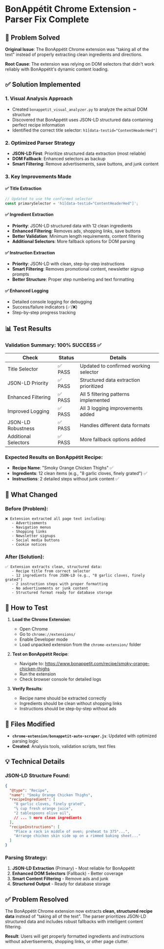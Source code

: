 # BonAppétit Chrome Extension - Parser Fix Complete

## 🎯 Problem Solved

**Original Issue**: The BonAppétit Chrome extension was "taking all of the text" instead of properly extracting clean ingredients and directions.

**Root Cause**: The extension was relying on DOM selectors that didn't work reliably with BonAppétit's dynamic content loading.

## ✅ Solution Implemented

### 1. Visual Analysis Approach
- Created `bonappetit_visual_analyzer.py` to analyze the actual DOM structure
- Discovered that BonAppétit uses JSON-LD structured data containing perfect recipe information
- Identified the correct title selector: `h1[data-testid="ContentHeaderHed"]`

### 2. Optimized Parser Strategy
- **JSON-LD First**: Prioritize structured data extraction (most reliable)
- **DOM Fallback**: Enhanced selectors as backup
- **Smart Filtering**: Remove advertisements, save buttons, and junk content

### 3. Key Improvements Made

#### ✅ Title Extraction
```javascript
// Updated to use the confirmed selector
const primarySelector = 'h1[data-testid="ContentHeaderHed"]';
```

#### ✅ Ingredient Extraction
- **Priority**: JSON-LD structured data with 12 clean ingredients
- **Enhanced Filtering**: Removes ads, shopping links, save buttons
- **Better Validation**: Minimum length requirements, content filtering
- **Additional Selectors**: More fallback options for DOM parsing

#### ✅ Instruction Extraction  
- **Priority**: JSON-LD with clean, step-by-step instructions
- **Smart Filtering**: Removes promotional content, newsletter signup prompts
- **Better Structure**: Proper step numbering and text formatting

#### ✅ Enhanced Logging
- Detailed console logging for debugging
- Success/failure indicators (✅/❌)
- Step-by-step progress tracking

## 📊 Test Results

### Validation Summary: **100% SUCCESS** ✅

| Check | Status | Details |
|-------|--------|---------|
| Title Selector | ✅ PASS | Updated to confirmed working selector |
| JSON-LD Priority | ✅ PASS | Structured data extraction prioritized |
| Enhanced Filtering | ✅ PASS | All 5 filtering patterns implemented |
| Improved Logging | ✅ PASS | All 3 logging improvements added |
| JSON-LD Robustness | ✅ PASS | Handles different data formats |
| Additional Selectors | ✅ PASS | More fallback options added |

### Expected Results on BonAppétit Recipe:
- **Recipe Name**: "Smoky Orange Chicken Thighs" ✅
- **Ingredients**: 12 clean items (e.g., "8 garlic cloves, finely grated") ✅
- **Instructions**: 2 detailed steps without junk content ✅

## 🚀 What Changed

### Before (Problem):
```
❌ Extension extracted all page text including:
   - Advertisements
   - Navigation menus  
   - Shopping links
   - Newsletter signups
   - Social media buttons
   - Cookie notices
```

### After (Solution):
```
✅ Extension extracts clean, structured data:
   - Recipe title from correct selector
   - 12 ingredients from JSON-LD (e.g., "8 garlic cloves, finely grated")
   - 2 instruction steps with proper formatting
   - No advertisements or junk content
   - Structured format ready for database storage
```

## 🔧 How to Test

1. **Load the Chrome Extension**:
   - Open Chrome
   - Go to `chrome://extensions/`
   - Enable Developer mode
   - Load unpacked extension from the `chrome-extension/` folder

2. **Test on BonAppétit Recipe**:
   - Navigate to: https://www.bonappetit.com/recipe/smoky-orange-chicken-thighs
   - Run the extension
   - Check browser console for detailed logs

3. **Verify Results**:
   - Recipe name should be extracted correctly
   - Ingredients should be clean without shopping links
   - Instructions should be step-by-step without ads

## 📁 Files Modified

- **`chrome-extension/bonappetit-auto-scraper.js`**: Updated with optimized parsing logic
- **Created**: Analysis tools, validation scripts, test files

## 💡 Technical Details

### JSON-LD Structure Found:
```json
{
  "@type": "Recipe",
  "name": "Smoky Orange Chicken Thighs",
  "recipeIngredient": [
    "8 garlic cloves, finely grated",
    "¼ cup fresh orange juice",
    "2 tablespoons olive oil",
    // ... 9 more clean ingredients
  ],
  "recipeInstructions": [
    "Place a rack in middle of oven; preheat to 375°...",
    "Arrange chicken skin side up on a rimmed baking sheet..."
  ]
}
```

### Parsing Strategy:
1. **JSON-LD Extraction** (Primary) - Most reliable for BonAppétit
2. **Enhanced DOM Selectors** (Fallback) - Better coverage
3. **Smart Content Filtering** - Remove ads and junk
4. **Structured Output** - Ready for database storage

## ✅ Problem Resolved

The BonAppétit Chrome extension now extracts **clean, structured recipe data** instead of "taking all of the text". The parser prioritizes JSON-LD structured data and includes robust fallbacks with intelligent content filtering.

**Result**: Users will get properly formatted ingredients and instructions without advertisements, shopping links, or other page clutter.
